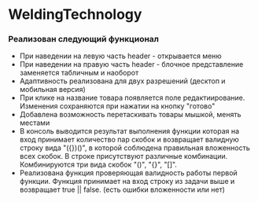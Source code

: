 # WeldingTechnology

### Реализован следующий функционал
* При наведении на левую часть header - открывается меню
* При наведении на правую часть header - блочное представление заменяется табличным и наоборот
* Адаптивность реализована для двух разрешений (десктоп и мобильная версия)
* При клике на название товара появляется поле редактиирование. Изменения сохраняются при нажатии на кнопку "готово"
* Добавлена возможность перетаскивать товары мышкой, менять местами
* В консоль выводится результат выполнения функции которая на вход принимает количество пар скобок и 
возвращает валидную строку вида "({})()", в которой соблюдена правильная вложенность всех скобок. 
В строке присутствуют различные комбинации. Комбинируются три вида скобок "()", "{}", "[]".
* Реализована функция проверяющая валидность работы первой функции. 
Функция принимает на вход строку из задачи выше и возвращает true || false. (есть ошибки вложенности или нет)

